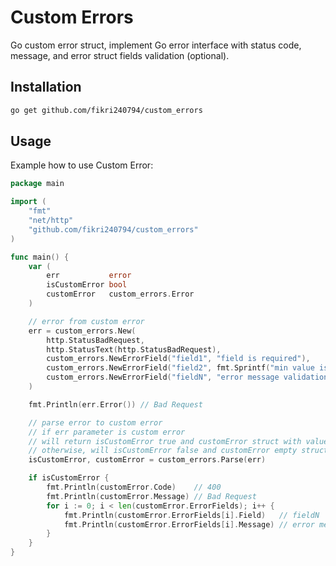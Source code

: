 # Custom Errors
Go custom error struct, implement Go error interface with status code, message, and error struct fields validation (optional).

## Installation
```bash
go get github.com/fikri240794/custom_errors
```

## Usage
Example how to use Custom Error:
```go
package main

import (
	"fmt"
	"net/http"
	"github.com/fikri240794/custom_errors"
)

func main() {
	var (
		err           error
		isCustomError bool
		customError   custom_errors.Error
	)

	// error from custom error
	err = custom_errors.New(
		http.StatusBadRequest,
		http.StatusText(http.StatusBadRequest),
		custom_errors.NewErrorField("field1", "field is required"),
		custom_errors.NewErrorField("field2", fmt.Sprintf("min value is %d", 50)),
		custom_errors.NewErrorField("fieldN", "error message validation"),
	)

	fmt.Println(err.Error()) // Bad Request

	// parse error to custom error
	// if err parameter is custom error
	// will return isCustomError true and customError struct with value from err parameter
	// otherwise, will isCustomError false and customError empty struct
	isCustomError, customError = custom_errors.Parse(err)

	if isCustomError {
		fmt.Println(customError.Code)    // 400
		fmt.Println(customError.Message) // Bad Request
		for i := 0; i < len(customError.ErrorFields); i++ {
			fmt.Println(customError.ErrorFields[i].Field)   // fieldN
			fmt.Println(customError.ErrorFields[i].Message) // error message validation
		}
	}
}
```
